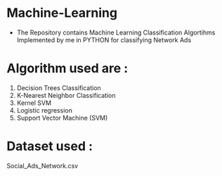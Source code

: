 # Machine-Learning

  - The Repository contains Machine Learning Classification Algortihms Implemented by me in PYTHON for  classifying Network Ads

# Algorithm used are :
  1. Decision Trees Classification
  2. K-Nearest Neighbor Classification
  3. Kernel SVM
  4. Logistic regression
  5. Support Vector Machine (SVM)

# Dataset used :

  Social_Ads_Network.csv
  


